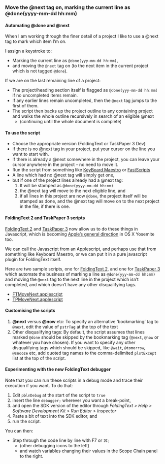### Move the @next tag on, marking the current line as @done(yyyy-mm-dd hh:mm)

#### Automating @done and @next


When I am working through the finer detail of a project I like to use a @next tag to mark which item I’m on.

I assign a keystroke to:
- Marking the current line as `@done(yyy-mm-dd hh:mm)`,
- and moving the `@next` tag on (to the next item in the current project which is not tagged `@done`).

If we are on the last remaining line of a project:
- The project/heading section itself is flagged as  `@done(yyy-mm-dd hh:mm)` if no uncompleted items remain.
- If any earlier lines remain uncompleted, then the `@next` tag jumps to the first of them.
- The script then backs up the project outline to any containing project and walks the whole outline recursively in search of an eligible @next 
	- (continuing until the whole document is complete)
	
#### To use the script
- Choose the appropriate version (FoldingText or TaskPaper 3 Dev)
- If there is no @next tag in your project, put your cursor on the line you want to start with.
- If there is already a @next somewhere in the project, you can leave your cursor anywhere in the project – no need to move it.
- Run the script from something like [KeyBoard Maestro](http://www.keyboardmaestro.com/main/) or [FastScripts](http://www.red-sweater.com/fastscripts/)
- A line which had no @next tag will simply get one,
- but if one of the project lines already had a @next tag:
	1.	It will be stamped as `@done(yyyy-mm-dd hh:mm)`
	2.	the @next tag will move to the next eligible line, and
	3.	if all lines in this project are now `@done`, the project itself will be stamped as done, and the @next tag will move on to the next project in the file, if there is one.

#### FoldingText 2 and TaskPaper 3 scripts

[FoldingText 2](http://www.foldingtext.com) and [TaskPaper 3](http://oldsupport.foldingtext.com/discussions/development-versions/210-taskpaper-3-dev-build-126) now allow us to do these things in Javascript, which is becoming [Apple’s general direction](https://developer.apple.com/library/prerelease/mac/releasenotes/InterapplicationCommunication/RN-JavaScriptForAutomation/index.html#//apple_ref/doc/uid/TP40014508) in OS X Yosemite too.

We can call the Javascript from an Applescript, and perhaps use that from something like Keyboard Maestro, or we can put it in a pure javascript plugin for FoldingText itself.

Here are two sample scripts, one for [FoldingText 2](http://www.foldingtext.com), and one for [TaskPaper 3](http://oldsupport.foldingtext.com/discussions/development-versions/210-taskpaper-3-dev-build-126) which automate the business of marking a line as `@done(yyy-mm-dd hh:mm)` and moving the `@next` tag to the next line in the project which isn’t completed, and which doesn’t have any other disqualifying tags.

- [FTMoveNext.applescript](https://github.com/RobTrew/tree-tools/blob/master/FoldingText%202%20plugins%20and%20scripts/FTMoveNext.applescript)
- [TPMoveNext.applescript](https://github.com/RobTrew/tree-tools/blob/master/FoldingText%202%20plugins%20and%20scripts/TPMoveNext.applescript)

#### Customising the scripts

1. **@next** versus **@now** etc:
	To specify an alternative ‘bookmarking’ tag to `@next`, edit the value of `pstrTag` at the top of the text
2. Other disqualifying tags:
	By default, the script assumes that lines marked `@done` should be skipped by the bookmarking tag (`@next`, `@now` or whatever you have chosen). If you want to specify any other disqualifying tags which should be skipped, like `@wait`, `@tomorrow`, `@snooze` etc, add quoted tag names to the comma-delimited  `plstExcept` list at the top of the script.

#### Experimenting with the new FoldingText debugger

Note that you can run these scripts in a debug mode and trace their execution if you want. To do that:

1. Edit `pblnDebug` at the start of the script to `true`
2. insert the line `debugger;` wherever you want a break-point,
3. and open the SDK version of the editor through _FoldingText > Help > Software Development Kit > Run Editor > Inspector_
4. Paste a bit of text into the SDK editor, and
5. run the script.


You can then:

- Step through the code line by line with F7 or ⌘;
	- (other debugging icons to the left)
	- and watch variables changing their values in the Scope Chain panel to the right.